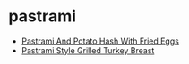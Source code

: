 # pastrami

 * [Pastrami And Potato Hash With Fried Eggs](index/p/pastrami-and-potato-hash-with-fried-eggs.json)
 * [Pastrami Style Grilled Turkey Breast](index/p/pastrami-style-grilled-turkey-breast.json)
